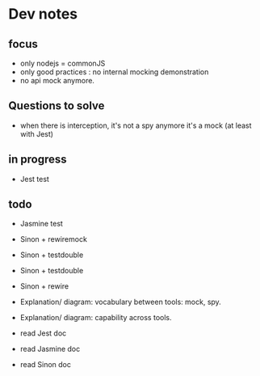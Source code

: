 # Dev notes

## focus

- only nodejs = commonJS
- only good practices : no internal mocking demonstration
- no api mock anymore.

## Questions to solve

- when there is interception, it's not a spy anymore it's a mock (at least with Jest)

## in progress

- Jest test

## todo

- Jasmine test
- Sinon + rewiremock
- Sinon + testdouble
- Sinon + testdouble
- Sinon + rewire

- Explanation/ diagram: vocabulary between tools: mock, spy.
- Explanation/ diagram: capability across tools.

- read Jest doc
- read Jasmine doc
- read Sinon doc
